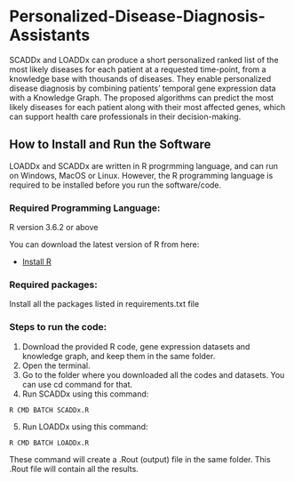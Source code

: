 # Personalized-Disease-Diagnosis-Assistants
SCADDx and LOADDx can produce a short personalized ranked list of the most likely diseases for each patient at a requested time-point, from a knowledge base with thousands of diseases. They enable personalized disease diagnosis by combining patients’ temporal gene expression data with a Knowledge Graph. The proposed algorithms can predict the most likely diseases for each patient along with their most affected genes, which can support health care professionals in their decision-making.

## How to Install and Run the Software
LOADDx and SCADDx are written in R progrmming language, and can run on Windows, MacOS or Linux. However, the R programming language is required to be installed before you run the software/code.

### Required Programming Language:
R version 3.6.2 or above

You can download the latest version of R from here:
* [Install R](https://www.r-project.org/)

### Required packages:
Install all the packages listed in requirements.txt file

### Steps to run the code:
1. Download the provided R code, gene expression datasets and knowledge graph, and keep them in the same folder. 
2. Open the terminal.
3. Go to the folder where you downloaded all the codes and datasets. You can use cd command for that.
4. Run SCADDx using this command: 
```
R CMD BATCH SCADDx.R
```
5. Run LOADDx using this command: 
```
R CMD BATCH LOADDx.R
```
These command will create a .Rout (output) file in the same folder. This .Rout file will contain all the results. 
